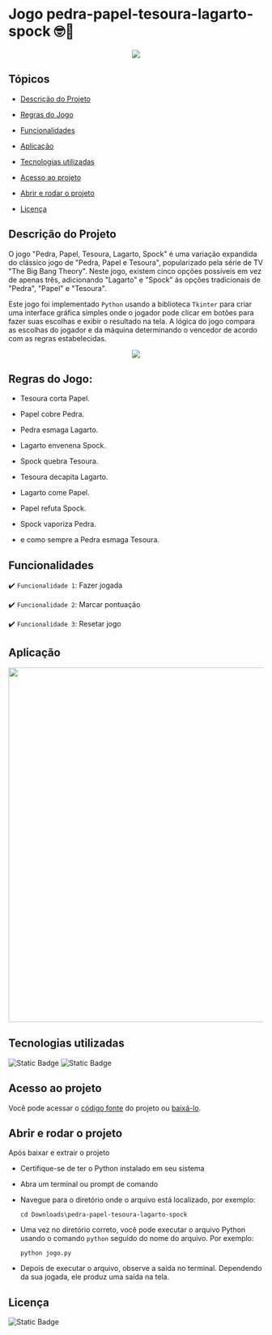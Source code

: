 # Jogo pedra-papel-tesoura-lagarto-spock &#129299;&#x1F596;

<p align="center">
  <img src="https://img.shields.io/static/v1?label=STATUS&message=CONCLUIDO&color=green&style=for-the-badge" >
</p>

## Tópicos
- [Descrição do Projeto](#descrição-do-projeto)
  
- [Regras do Jogo](#regras-do-jogo)
  
- [Funcionalidades](#funcionalidades)
  
- [Aplicação](#aplicação)

- [Tecnologias utilizadas](#tecnologias-utilizadas)

- [Acesso ao projeto](#acesso-ao-projeto)

- [Abrir e rodar o projeto](#abrir-e-rodar-o-projeto)

- [Licença](#licença)  

## Descrição do Projeto
O jogo "Pedra, Papel, Tesoura, Lagarto, Spock" é uma variação expandida do clássico jogo de "Pedra, Papel e Tesoura", popularizado pela série de TV "The Big Bang Theory". Neste jogo, existem cinco opções possíveis em vez de apenas três, adicionando "Lagarto" e "Spock" às opções tradicionais de "Pedra", "Papel" e "Tesoura".

Este jogo foi implementado `Python` usando a biblioteca `Tkinter` para criar uma interface gráfica simples onde o jogador pode clicar em botões para fazer suas escolhas e exibir o resultado na tela. A lógica do jogo compara as escolhas do jogador e da máquina determinando o vencedor de acordo com as regras estabelecidas.


<p align="center">
  <img src="https://github.com/carla11235813/pedra-papel-tesoura-lagarto-spock/assets/111895486/dc75b3fd-da2b-4fa5-9b71-cb8bf12cab92" >
</p>

## Regras do Jogo:

- Tesoura corta Papel.
    
- Papel cobre Pedra.
  
- Pedra esmaga Lagarto.
  
- Lagarto envenena Spock.
  
- Spock quebra Tesoura.
  
- Tesoura decapita Lagarto.
  
- Lagarto come Papel.
  
- Papel refuta Spock.
  
- Spock vaporiza Pedra.
  
- e como sempre a Pedra esmaga Tesoura.

## Funcionalidades
:heavy_check_mark: `Funcionalidade 1`: Fazer jogada

:heavy_check_mark: `Funcionalidade 2`: Marcar pontuação

:heavy_check_mark: `Funcionalidade 3`: Resetar jogo

## Aplicação

<p align="center">
  <img src="https://github.com/carla11235813/pedra-papel-tesoura-lagarto-spock/assets/111895486/3d38145d-6786-41f7-826a-b99f2b9c7416" width="700px">
</p>


## Tecnologias utilizadas

![Static Badge](https://img.shields.io/badge/python-%233776AB?style=for-the-badge&logo=python&logoColor=%23FFD448) 
![Static Badge](https://img.shields.io/badge/tkinter-%237F27FF?style=for-the-badge&label=biblioteca)

## Acesso ao projeto
Você pode acessar o [código fonte](https://github.com/carla11235813/pedra-papel-tesoura-lagarto-spock/) do projeto ou [baixá-lo](https://github.com/carla11235813/pedra-papel-tesoura-lagarto-spock/archive/refs/heads/main.zip).

## Abrir e rodar o projeto
Após baixar e extrair o projeto
* Certifique-se de ter o Python instalado em seu sistema
  
* Abra um terminal ou prompt de comando
  
* Navegue para o diretório onde o arquivo está localizado, por exemplo:
  
  ```
  cd Downloads\pedra-papel-tesoura-lagarto-spock  
  ```
* Uma vez no diretório correto, você pode executar o arquivo Python usando o comando `python` seguido do nome do arquivo. Por exemplo:
  
  ```
  python jogo.py
  ```
  
* Depois de executar o arquivo, observe a saída no terminal. Dependendo da sua jogada, ele produz uma saída na tela.

## Licença

![Static Badge](https://img.shields.io/badge/MIT-green?style=for-the-badge&label=license)

  
